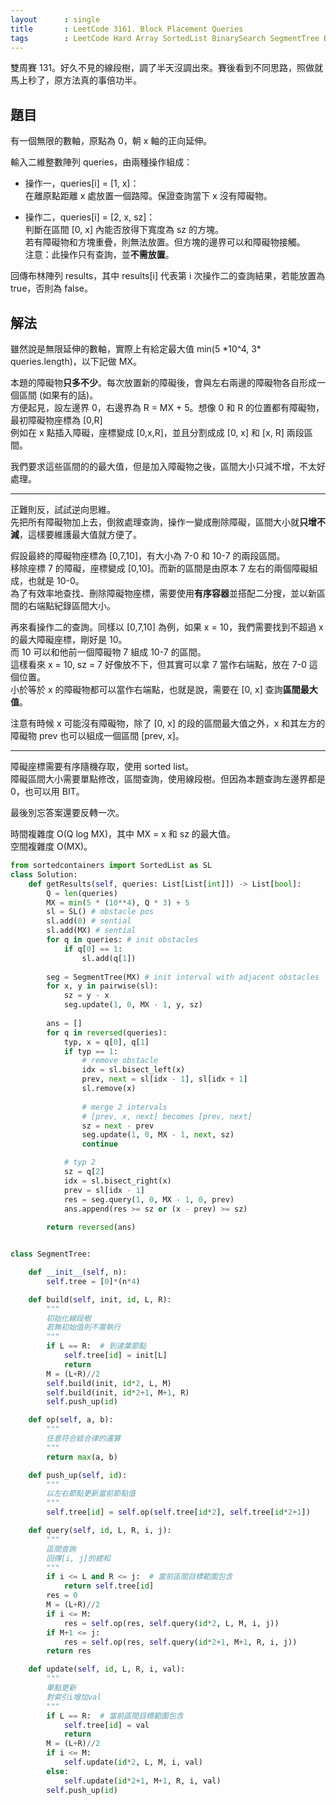 ```yaml
---
layout      : single
title       : LeetCode 3161. Block Placement Queries
tags        : LeetCode Hard Array SortedList BinarySearch SegmentTree BIT
---
```

雙周賽 131。好久不見的線段樹，調了半天沒調出來。賽後看到不同思路，照做就馬上秒了，原方法真的事倍功半。  

## 題目

有一個無限的數軸，原點為 0，朝 x 軸的正向延伸。  

輸入二維整數陣列 queries，由兩種操作組成：  

- 操作一，queries[i] = [1, x]：  
    在離原點距離 x 處放置一個路障。保證查詢當下 x 沒有障礙物。  

- 操作二，queries[i] = [2, x, sz]：  
    判斷在區間 [0, x] 內能否放得下寬度為 sz 的方塊。  
    若有障礙物和方塊重疊，則無法放置。但方塊的邊界可以和障礙物接觸。  
    注意：此操作只有查詢，並**不需放置**。  

回傳布林陣列 results，其中 results[i] 代表第 i 次操作二的查詢結果，若能放置為 true，否則為 false。  

## 解法

雖然說是無限延伸的數軸，實際上有給定最大值 min(5 \*10^4, 3\* queries.length)，以下記做 MX。  

本題的障礙物**只多不少**。每次放置新的障礙後，會與左右兩邊的障礙物各自形成一個區間 (如果有的話)。  
方便起見，設左邊界 0，右邊界為 R = MX + 5。想像 0 和 R 的位置都有障礙物，最初障礙物座標為 [0,R]  
例如在 x 點插入障礙，座標變成 [0,x,R]，並且分割成成 [0, x] 和 [x, R] 兩段區間。  

我們要求這些區間的的最大值，但是加入障礙物之後，區間大小只減不增，不太好處理。  

---

正難則反，試試逆向思維。  
先把所有障礙物加上去，倒敘處理查詢，操作一變成刪除障礙，區間大小就**只增不減**，這樣要維護最大值就方便了。  

假設最終的障礙物座標為 [0,7,10]，有大小為 7-0 和 10-7 的兩段區間。  
移除座標 7 的障礙，座標變成 [0,10]。而新的區間是由原本 7 左右的兩個障礙組成，也就是 10-0。  
為了有效率地查找、刪除障礙物座標，需要使用**有序容器**並搭配二分搜，並以新區間的右端點紀錄區間大小。  

再來看操作二的查詢。同樣以 [0,7,10] 為例，如果 x = 10，我們需要找到不超過 x 的最大障礙座標，剛好是 10。  
而 10 可以和他前一個障礙物 7 組成 10-7 的區間。  
這樣看來 x = 10, sz = 7 好像放不下，但其實可以拿 7 當作右端點，放在 7-0 這個位置。  
小於等於 x 的障礙物都可以當作右端點，也就是說，需要在 [0, x] 查詢**區間最大值**。  

注意有時候 x 可能沒有障礙物，除了 [0, x] 的段的區間最大值之外，x 和其左方的障礙物 prev 也可以組成一個區間 [prev, x]。  

---

障礙座標需要有序隨機存取，使用 sorted list。  
障礙區間大小需要單點修改，區間查詢，使用線段樹。但因為本題查詢左邊界都是 0，也可以用 BIT。  

最後別忘答案還要反轉一次。  

時間複雜度 O(Q log MX)，其中 MX = x 和 sz 的最大值。  
空間複雜度 O(MX)。  

```python
from sortedcontainers import SortedList as SL
class Solution:
    def getResults(self, queries: List[List[int]]) -> List[bool]:
        Q = len(queries)
        MX = min(5 * (10**4), Q * 3) + 5
        sl = SL() # obstacle pos
        sl.add(0) # sential
        sl.add(MX) # sential
        for q in queries: # init obstacles
            if q[0] == 1:
                sl.add(q[1])
        
        seg = SegmentTree(MX) # init interval with adjacent obstacles
        for x, y in pairwise(sl):
            sz = y - x 
            seg.update(1, 0, MX - 1, y, sz)
            
        ans = []
        for q in reversed(queries):
            typ, x = q[0], q[1]
            if typ == 1: 
                # remove obstacle
                idx = sl.bisect_left(x)
                prev, next = sl[idx - 1], sl[idx + 1]
                sl.remove(x)
                
                # merge 2 intervals
                # [prev, x, next] becomes [prev, next]
                sz = next - prev 
                seg.update(1, 0, MX - 1, next, sz)
                continue

            # typ 2
            sz = q[2]
            idx = sl.bisect_right(x)
            prev = sl[idx - 1]
            res = seg.query(1, 0, MX - 1, 0, prev)
            ans.append(res >= sz or (x - prev) >= sz)
            
        return reversed(ans)


class SegmentTree:

    def __init__(self, n):
        self.tree = [0]*(n*4)

    def build(self, init, id, L, R):
        """
        初始化線段樹
        若無初始值則不需執行
        """
        if L == R:  # 到達葉節點
            self.tree[id] = init[L]
            return
        M = (L+R)//2
        self.build(init, id*2, L, M)
        self.build(init, id*2+1, M+1, R)
        self.push_up(id)

    def op(self, a, b):
        """
        任意符合結合律的運算
        """
        return max(a, b)

    def push_up(self, id):
        """
        以左右節點更新當前節點值
        """
        self.tree[id] = self.op(self.tree[id*2], self.tree[id*2+1])

    def query(self, id, L, R, i, j):
        """
        區間查詢
        回傳[i, j]的總和
        """
        if i <= L and R <= j:  # 當前區間目標範圍包含
            return self.tree[id]
        res = 0
        M = (L+R)//2
        if i <= M:
            res = self.op(res, self.query(id*2, L, M, i, j))
        if M+1 <= j:
            res = self.op(res, self.query(id*2+1, M+1, R, i, j))
        return res

    def update(self, id, L, R, i, val):
        """
        單點更新
        對索引i增加val
        """
        if L == R:  # 當前區間目標範圍包含
            self.tree[id] = val
            return
        M = (L+R)//2
        if i <= M:
            self.update(id*2, L, M, i, val)
        else:
            self.update(id*2+1, M+1, R, i, val)
        self.push_up(id)
```
